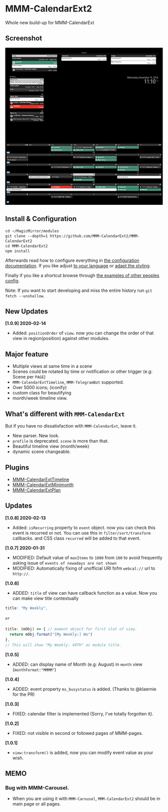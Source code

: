 # MMM-CalendarExt2
Whole new build-up for MMM-CalendarExt

## Screenshot
![screenshot](screenshot.png)

## Install & Configuration

```
cd ~/MagicMirror/modules
git clone --depth=1 https://github.com/MMM-CalendarExt2/MMM-CalendarExt2
cd MMM-CalendarExt2
npm install
```

Afterwards read how to configure everything in [the configuration documentation](docs/Configuration.md).
If you like adjust [to your language](docs/Localization.md) or [adapt the styling](docs/Styling.md).

Finally if you like a shortcut browse through [the examples of other peoples config](docs/examples).

Note: If you want to start developing and miss the entire history run `git fetch --unshallow`.

## New Updates
**[1.0.9] 2020-02-14**
- Added: `positionOrder` of `view`. now you can change the order of that view in region(position) against other modules.



## Major feature
- Multiple views at same time in a scene
- Scenes could be rotated by time or notification or other trigger (e.g: Scene per `PAGE`)
- `MMM-CalendarExtTimeline`, `MMM-TelegramBot` supported.
- Over 5000 icons; (iconify)
- custom class for beautifying
- month/week timeline view.


## What's different with `MMM-CalendarExt`
But if you have no dissatisfaction with `MMM-CalendarExt`, leave it.
- New parser. New look.
- `profile` is deprecated. `scene` is more than that.
- Beautiful timeline view (month/week)
- dynamic scene changeable.


## Plugins
- [MMM-CalendarExtTimeline](https://github.com/eouia/MMM-CalendarExtTimeline)
- [MMM-CalendarExtMinimonth](https://github.com/eouia/MMM-CalendarExtMinimonth)
- [MMM-CalendarExtPlan](https://github.com/eouia/MMM-CalendarExtPlan)

## Updates
**[1.0.8] 2020-02-13**
- Added: `isRecurring` property to `event` object. now you can check this event is recurred or not. You can use this in `filter/sort/transform` callbacks. and CSS class `recurred` will be added to that event.

**[1.0.7] 2020-01-31**
- MODIFIED: Default value of `maxItems` to `1000` from `100` to avoid frequently asking issue of `events of nowadays are not shown`
- MODIFIED: Automatically fixing of unofficial URI fofm `webcal://` url to `http://`.

**[1.0.6]**
- ADDED: `title` of view can have callback function as a value. Now you can make view title contextually
```js
title: "My Weekly",

or

title: (mObj) => { // moment object for first slot of view.
  return mObj.format("[My Weekly:] Wo")
},
// This will show "My Weekly: 49TH" as module title.
```

**[1.0.5]**
- ADDED: can display name of Month (e.g: August) in `month` view (`monthFormat:"MMMM"`)

**[1.0.4]**
- ADDED: event property `ms_busystatus` is added. (Thanks to @klaernie for the PR)

**[1.0.3]**
- FIXED: calendar filter is implemented (Sorry, I've totally forgotten it).

**[1.0.2]**
- FIXED: not visible in second or followed pages of MMM-pages.

**[1.0.1]**
- `view:transform()` is added, now you can modify event value as your wish.


## MEMO
### Bug with MMM-Carousel.
- When you are using it with `MMM-Carousel`, `MMM-CalendarExt2` should be in main page or all pages.
